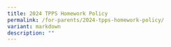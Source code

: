 ```yaml
---
title: 2024 TPPS Homework Policy
permalink: /for-parents/2024-tpps-homework-policy/
variant: markdown
description: ""
---
```


